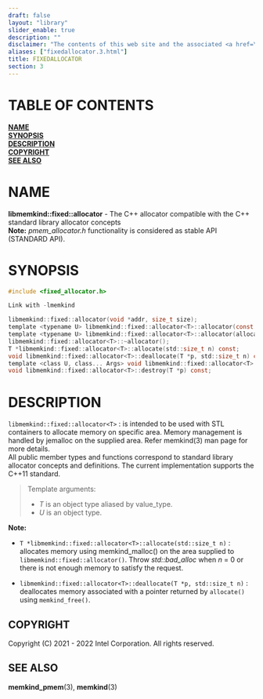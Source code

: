 ```yaml
---
draft: false
layout: "library"
slider_enable: true
description: ""
disclaimer: "The contents of this web site and the associated <a href=\"https://github.com/memkind\">GitHub repositories</a> are BSD-licensed open source."
aliases: ["fixedallocator.3.html"]
title: FIXEDALLOCATOR
section: 3
---
```


[comment]: <> (SPDX-License-Identifier: BSD-2-Clause)
[comment]: <> (Copyright 2021-2022, Intel Corporation)

[comment]: <> (fixedallocator.3 -- man page for fixedallocator)

# TABLE OF CONTENTS #

[**NAME**](#name)\
[**SYNOPSIS**](#synopsis)\
[**DESCRIPTION**](#description)\
[**COPYRIGHT**](#copyright)\
[**SEE ALSO**](#see-also)


# NAME #

**libmemkind::fixed::allocator<T>** - The C++ allocator compatible with the C++ standard library allocator concepts\
**Note:** *pmem_allocator.h* functionality is considered as stable API (STANDARD API).

# SYNOPSIS #

```c
#include <fixed_allocator.h>

Link with -lmemkind

libmemkind::fixed::allocator(void *addr, size_t size);
template <typename U> libmemkind::fixed::allocator<T>::allocator(const libmemkind::fixed::allocator<U>&) noexcept;
template <typename U> libmemkind::fixed::allocator<T>::allocator(allocator<U>&& other) noexcept;
libmemkind::fixed::allocator<T>::~allocator();
T *libmemkind::fixed::allocator<T>::allocate(std::size_t n) const;
void libmemkind::fixed::allocator<T>::deallocate(T *p, std::size_t n) const;
template <class U, class... Args> void libmemkind::fixed::allocator<T>::construct(U *p, Args... &&args) const;
void libmemkind::fixed::allocator<T>::destroy(T *p) const;
```

# DESCRIPTION #

`libmemkind::fixed::allocator<T>` 
:   is intended to be used with STL containers to allocate memory on specific area. Memory management is handled by jemalloc on the supplied area. Refer memkind(3) man page for more details.\
All public member types and functions correspond to standard library allocator concepts and definitions. The current implementation supports the C++11 standard.

>Template arguments:
>+ *T* is an object type aliased by value_type.
>+ *U* is an object type.

**Note:**
* `T *libmemkind::fixed::allocator<T>::allocate(std::size_t n)`
  :   allocates memory using memkind_malloc() on the area supplied to `libmemkind::fixed::allocator()`. Throw *std::bad_alloc* when *n* = 0 or there is not enough memory to satisfy the request.

* `libmemkind::fixed::allocator<T>::deallocate(T *p, std::size_t n)`
  :   deallocates memory associated with a pointer returned by `allocate()` using `memkind_free()`.

## COPYRIGHT ##

Copyright (C) 2021 - 2022 Intel Corporation. All rights reserved.

## SEE ALSO ##

**memkind_pmem**(3), **memkind**(3)
